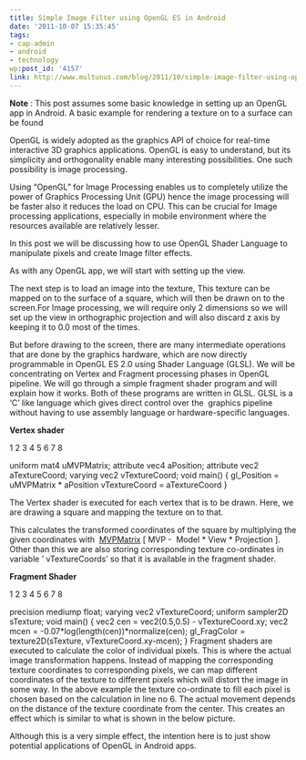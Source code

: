 ```yaml
---
title: Simple Image Filter using OpenGL ES in Android
date: '2011-10-07 15:35:45'
tags:
- cap-admin
- android
- technology
wp:post_id: '4157'
link: http://www.multunus.com/blog/2011/10/simple-image-filter-using-opengl-es-in-android/
---
```


**Note**
: This post assumes some basic knowledge in setting up an OpenGL app in Android. A basic example for rendering a texture on to a surface can be found

OpenGL is widely adopted as the graphics API of choice for real-time interactive 3D graphics applications. OpenGL is easy to understand, but its simplicity and orthogonality enable many interesting possibilities. One such possibility is image processing.

Using “OpenGL” for Image Processing enables us to completely utilize the power of Graphics Processing Unit (GPU) hence the image processing will be faster also it reduces the load on CPU. This can be crucial for Image processing applications, especially in mobile environment where the resources available are relatively lesser.

In this post we will be discussing how to use OpenGL Shader Language to manipulate pixels and create Image filter effects.

As with any OpenGL app, we will start with setting up the view.

The next step is to load an image into the texture, This texture can be mapped on to the surface of a square, which will then be drawn on to the screen.For Image processing, we will require only 2 dimensions so we will set up the view in orthographic projection and will also discard z axis by keeping it to 0.0 most of the times.

But before drawing to the screen, there are many intermediate operations that are done by the graphics hardware, which are now directly programmable in OpenGL ES 2.0 using Shader Language (GLSL). We will be concentrating on Vertex and Fragment processing phases in OpenGL pipeline. We will go through a simple fragment shader program and will explain how it works. Both of these programs are written in GLSL. GLSL is a ‘C’ like language which gives direct control over the  graphics pipeline without having to use assembly language or hardware-specific languages.


**Vertex shader**



1
2
3
4
5
6
7
8

uniform mat4 uMVPMatrix;
attribute vec4 aPosition;
attribute vec2 aTextureCoord;
varying vec2 vTextureCoord;
void main() {
  gl_Position = uMVPMatrix * aPosition
  vTextureCoord = aTextureCoord
}


The Vertex shader is executed for each vertex that is to be drawn. Here, we are drawing a square and mapping the texture on to that.

This calculates the transformed coordinates of the square by multiplying the given coordinates with 
[MVPMatrix](http://en.wikibooks.org/wiki/OpenGL_Programming/3D/Matrices) [ MVP -  Model * View * Projection ]. Other than this we are also storing corresponding texture co-ordinates in variable ’
vTextureCoords’ so that it is available in the fragment shader.


**Fragment Shader**



1
2
3
4
5
6
7
8

precision mediump float;
varying vec2 vTextureCoord;
uniform sampler2D sTexture;
void main() {
   vec2 cen = vec2(0.5,0.5) - vTextureCoord.xy;
   vec2 mcen = -0.07*log(length(cen))*normalize(cen);
   gl_FragColor = texture2D(sTexture, vTextureCoord.xy-mcen);
}
Fragment shaders are executed to calculate the color of individual pixels. This is where the actual image transformation happens. Instead of mapping the corresponding texture coordinates to corresponding pixels, we can map different coordinates of the texture to different pixels which will distort the image in some way. In the above example the texture co-ordinate to fill each pixel is chosen based on the calculation in line no 6. The actual movement depends on the distance of the texture coordinate from the center. This creates an effect which is similar to what is shown in the below picture.

Although this is a very simple effect, the intention here is to just show potential applications of OpenGL in Android apps.
